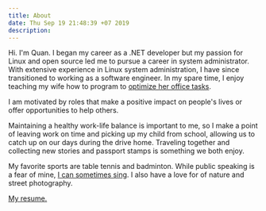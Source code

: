 ```yaml
---
title: About
date: Thu Sep 19 21:48:39 +07 2019
description:
---
```

Hi. I'm Quan.
I began my career as a .NET developer but my passion for Linux and open source led me to pursue a career in system administrator.
With extensive experience in Linux system administration, I have since transitioned to working as a software engineer.
In my spare time, I enjoy teaching my wife how to program to [optimize her office tasks](../../../2021/06/10/automate-office-tasks).

I am motivated by roles that make a positive impact on people's lives or offer opportunities to help others.

Maintaining a healthy work-life balance is important to me, so I make a point of leaving work on time and picking up my child from school, allowing us to catch up on our days during the drive home.
Traveling together and collecting new stories and passport stamps is something we both enjoy.

My favorite sports are table tennis and badminton. While public speaking is a fear of mine, [I can sometimes sing](https://youtu.be/4pxr5zTRgmM). I also have a love for of nature and street photography.

[My resume.](/resume)